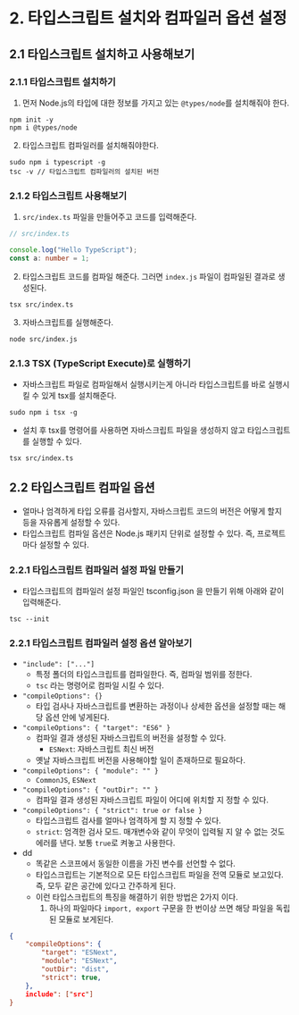 # 2. 타입스크립트 설치와 컴파일러 옵션 설정
## 2.1 타입스크립트 설치하고 사용해보기
### 2.1.1 타입스크립트 설치하기
1. 먼저 Node.js의 타입에 대한 정보를 가지고 있는 `@types/node`를 설치해줘야 한다.
```shell
npm init -y
npm i @types/node
```
2. 타입스크립트 컴파일러를 설치해줘야한다.
```shell
sudo npm i typescript -g
tsc -v // 타입스크립트 컴파일러의 설치된 버전
```

### 2.1.2 타입스크립트 사용해보기
1. `src/index.ts` 파일을 만들어주고 코드를 입력해준다.
```typescript
// src/index.ts

console.log("Hello TypeScript");
const a: number = 1;
```

2. 타입스크립트 코드를 컴파일 해준다. 그러면 `index.js` 파일이 컴파일된 결과로 생성된다.
```shell
tsx src/index.ts
```

3. 자바스크립트를 실행해준다.
```shell
node src/index.js
```

### 2.1.3 TSX (TypeScript Execute)로 실행하기
- 자바스크립트 파일로 컴파일해서 실행시키는게 아니라 타입스크립트를 바로 실행시킬 수 있게 tsx를 설치해준다.
```shell
sudo npm i tsx -g
```

- 설치 후 tsx를 명령어를 사용하면 자바스크립트 파일을 생성하지 않고 타입스크립트를 실행할 수 있다.
```shell
tsx src/index.ts
```

## 2.2 타입스크립트 컴파일 옵션
- 얼마나 엄격하게 타입 오류를 검사할지, 자바스크립트 코드의 버전은 어떻게 할지 등을  자유롭게 설정할 수 있다.
- 타입스크립트 컴파일 옵션은 Node.js 패키지 단위로 설정할 수 있다. 즉, 프로젝트마다 설정할 수 있다.

### 2.2.1 타입스크립트 컴파일러 설정 파일 만들기
- 타입스크립트의 컴파일러 설정 파일인 tsconfig.json 을 만들기 위해 아래와 같이 입력해준다. 
```shell
tsc --init
```

### 2.2.1 타입스크립트 컴파일러 설정 옵션 알아보기
- `"include": ["..."]`
	- 특정 폴더의 타입스크립트를 컴파일한다. 즉, 컴파일 범위를 정한다.
	- `tsc` 라는 명령어로 컴파일 시킬 수 있다.
- `"compileOptions": {}`
	- 타입 검사나 자바스크립트를 변환하는 과정이나 상세한 옵션을 설정할 때는 해당 옵션 안에 넣게된다.
- `"compileOptions": { "target": "ES6" }`
	- 컴파일 결과 생성된 자바스크립트의 버전을 설정할 수 있다.
		- `ESNext`: 자바스크립트 최신 버전
	- 옛날 자바스크립트 버전을 사용해야할 일이 존재하므로 필요하다.
- `"compileOptions": { "module": "" }`
	- `CommonJS`, `ESNext`
- `"compileOptions": { "outDir": "" }`
	- 컴파일 결과 생성된 자바스크립트 파일이 어디에 위치할 지 정할 수 있다.
- `"compileOptions": { "strict": true or false }`
	- 타입스크립트 검사를 얼마나 엄격하게 할 지 정할 수 있다.
	- `strict`: 엄격한 검사 모드. 매개변수와 같이 무엇이 입력될 지 알 수 없는 것도 에러를 낸다. 보통 `true`로 켜놓고 사용한다.
- dd
	- 똑같은 스코프에서 동일한 이름을 가진 변수를 선언할 수 없다.
	- 타입스크립트는 기본적으로 모든 타입스크립트 파일을 전역 모듈로 보고있다. 즉, 모두 같은 공간에 있다고 간주하게 된다.
	- 이런 타입스크립트의 특징을 해결하기 위한 방법은 2가지 이다.
		1. 하나의 파일마다 `import, export` 구문을 한 번이상 쓰면 해당 파일을 독립된 모듈로 보게된다.

```json
{
	"compileOptions": {
		"target": "ESNext",
		"module": "ESNext",
		"outDir": "dist",
		"strict": true,
	},
	include": ["src"]
}
```